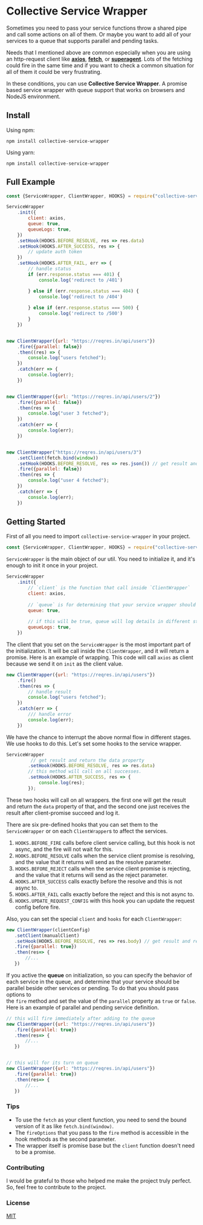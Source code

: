 # Collective Service Wrapper

Sometimes you need to pass your service functions throw a shared pipe and call some actions on all of them. Or maybe you want to add all of your services to a queue that supports parallel and pending tasks. 

Needs that I mentioned above are common especially when you are using an http-request client like [**axios**](https://github.com/axios/axios), [**fetch**](https://developer.mozilla.org/en-US/docs/Web/API/Fetch_API), or [**superagent**](https://github.com/visionmedia/superagent). Lots of the fetching could fire in the same time and if you want to check a common situation for all of them it could be very frustrating.

In these conditions, you can use **Collective Service Wrapper**. A promise based service wrapper with queue support that works on browsers and NodeJS environment.

## Install

Using npm:
```
npm install collective-service-wrapper
```

Using yarn:
```
npm install collective-service-wrapper
```

## Full Example
```javascript
const {ServiceWrapper, ClientWrapper, HOOKS} = require("collective-service-wrapper");

ServiceWrapper
    .init({
        client: axios,
        queue: true,
        queueLogs: true,
    })
    .setHook(HOOKS.BEFORE_RESOLVE, res => res.data)
    .setHook(HOOKS.AFTER_SUCCESS, res => {
        // update auth token     
    })
    .setHook(HOOKS.AFTER_FAIL, err => {
        // handle status
        if (err.response.status === 401) {
            console.log('redirect to /401')

        } else if (err.response.status === 404) {
            console.log('redirect to /404')
                               
        } else if (err.response.status === 500) {
            console.log('redirect to /500')
        }     
    })


new ClientWrapper({url: "https://reqres.in/api/users"})
    .fire({parallel: false})
    .then((res) => {
        console.log("users fetched");
    })
    .catch(err => {
        console.log(err);
    })


new ClientWrapper({url: "https://reqres.in/api/users/2"})
    .fire({parallel: false})
    .then(res => {
        console.log("user 3 fetched");
    })
    .catch(err => {
        console.log(err);
    })


new ClientWrapper("https://reqres.in/api/users/3")
    .setClient(fetch.bind(window)) 
    .setHook(HOOKS.BEFORE_RESOLVE, res => res.json()) // get result and return the data property
    .fire({parallel: false})
    .then(res => {
        console.log("user 4 fetched");
    })
    .catch(err => {
        console.log(err);
    })
```

## Getting Started

First of all you need to import `collective-service-wrapper` in your project.
```javascript
const {ServiceWrapper, ClientWrapper, HOOKS} = require("collective-service-wrapper");
```

`ServiceWrapper` is the main object of our util. You need to initialize it, and it's enough to init it once in your project.
```javascript
ServiceWrapper
    .init({
        // `client` is the function that call inside `ClientWrapper`
        client: axios, 
        
        // `queue` is for determining that your service wrapper should active queue or not 
        queue: true,
    
        // if this will be true, queue will log details in different stages 
        queueLogs: true,
    })
```
The client that you set on the `ServiceWrapper` is the most important part of the initialization. It will be call 
inside the `ClientWrapper`, and it will return a promise.
Here is an example of wrapping. This code will call `axios` as client because we send it on `init` as the client value.
```javascript
new ClientWrapper({url: "https://reqres.in/api/users"})
    .fire()
    .then(res => {
        // handle result
        console.log("users fetched");
    })
    .catch(err => {
        /// handle error
        console.log(err);
    })
```

We have the chance to interrupt the above normal flow in different stages. We use hooks to do this.
Let's set some hooks to the service wrapper.

```javascript
ServiceWrapper
         // get result and return the data property
        .setHook(HOOKS.BEFORE_RESOLVE, res => res.data)
        // this method will call on all successes.
        .setHook(HOOKS.AFTER_SUCCESS, res => {
            console.log(res);
        });
```

These two hooks will call on all wrappers. the first one will get the result and return the `data` property of that,
 and the second one just receives the result after client-promise succeed and log it.

There are six pre-defined hooks that you can set them to the `ServiceWrapper` or on each `ClientWrapper`s to affect the services.
 1. `HOOKS.BEFORE_FIRE` calls before client service calling, but this hook is not async, and the fire will not wait for this. 
 2. `HOOKS.BEFORE_RESOLVE` calls when the service client promise is resolving, and the value that it returns will send as the resolve parameter.
 3. `HOOKS.BEFORE_REJECT` calls when the service client promise is rejecting, and the value that it returns will send as the reject parameter.
 4. `HOOKS.AFTER_SUCCESS` calls exactly before the resolve and this is not async to.  
 5. `HOOKS.AFTER_FAIL` calls exactly before the reject and this is not async to.  
 6. `HOOKS.UPDATE_REQUEST_CONFIG` with this hook you can update the request config before fire.
 
 Also, you can set the special `client` and `hooks` for each `ClientWrapper`:
 ```javascript
new ClientWrapper(clientConfig)
    .setClient(manualClient) 
    .setHook(HOOKS.BEFORE_RESOLVE, res => res.body) // get result and return the data property
    .fire({parallel: true})
    .then(res=> {
        //...
    })
``` 
 
 If you active the **queue** on initialization, so you can specify the behavior of each service in the queue, and determine 
 that your service should be parallel beside other services or pending. To do that you should pass options to  
 the `fire` method and set the value of the `parallel` property as `true` or `false`. Here is an example of parallel 
 and pending service definition.
 
 ```javascript
// this will fire immediately after adding to the queue
new ClientWrapper({url: "https://reqres.in/api/users"})
    .fire({parallel: true})
    .then(res=> {
        //...
    })


// this will for its turn on queue
new ClientWrapper({url: "https://reqres.in/api/users"})
    .fire({parallel: true})
    .then(res=> {
        //...
    })
```

### Tips
 * To use the `fetch` as your client function, you need to send the bound version of it as like `fetch.bind(window)`.
 * The `fireOptions` that you pass to the `fire` method is accessible in the hook methods as the second parameter.
 * The wrapper itself is promise base but the `client` function doesn't need to be a promise.

### Contributing
I would be grateful to those who helped me make the project truly perfect. So, feel free to contribute to the project.

### License

[MIT](https://github.com/behnamazimi/collective-service-wrapper/blob/master/LICENSE)